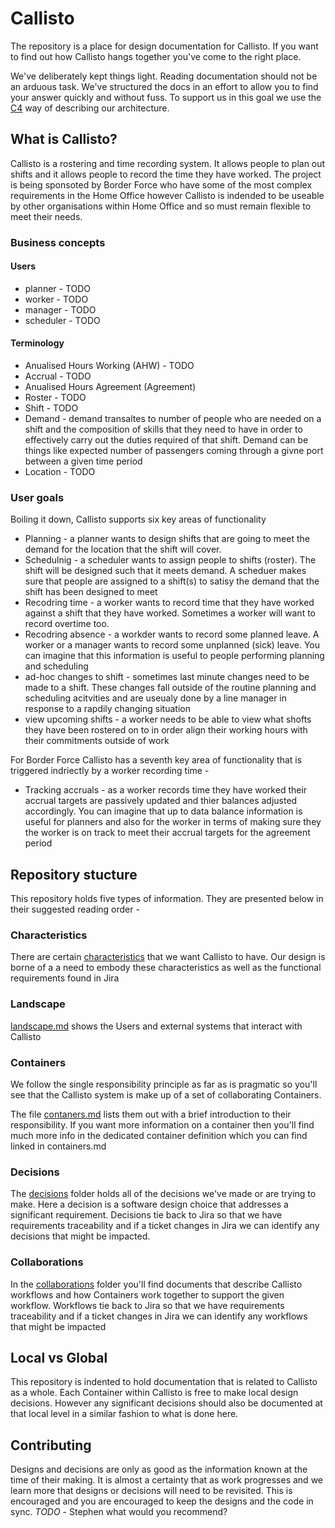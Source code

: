 # Callisto

The repository is a place for design documentation for Callisto. If you want to find out how Callisto hangs together you've come to the right place.

We've deliberately kept things light. Reading documentation should not be an arduous task. We've structured the docs in an effort to allow you to find your answer quickly and without fuss. To support us in this goal we use the [C4](https://c4model.com/) way of describing our architecture. 

## What is Callisto?

Callisto is a rostering and time recording system. It allows people to plan out shifts and it allows people to record the time they have worked. The project is being sponsoted by Border Force who have some of the most complex requirements in the Home Office however Callisto is indended to be useable by other organisations within Home Office and so must remain flexible to meet their needs.

### Business concepts

#### Users
* planner - TODO
* worker - TODO
* manager - TODO
* scheduler - TODO

#### Terminology
* Anualised Hours Working (AHW) - TODO
* Accrual - TODO
* Anualised Hours Agreement (Agreement)
* Roster - TODO
* Shift - TODO
* Demand - demand transaltes to number of people who are needed on a shift and the composition of skills that they need to have in order to effectively carry out the duties required of that shift. Demand can be things like expected number of passengers coming through a givne port between a given time period
* Location - TODO

### User goals
Boiling it down, Callisto supports six key areas of functionality 

* Planning - a planner wants to design shifts that are going to meet the demand for the location that the shift will cover. 
* Schedulnig - a scheduler wants to assign people to shifts (roster). The shift will be designed such that it meets demand. A scheduer makes sure that people are assigned to a shift(s) to satisy the demand that the shift has been designed to meet
* Recodring time - a worker wants to record time that they have worked against a shift that they have worked. Sometimes a worker will want to record overtime too.
* Recodring absence - a workder wants to record some planned leave. A worker or a manager wants to record some unplanned (sick) leave. You can imagine that this information is useful to people performing planning and scheduling
* ad-hoc changes to shift - sometimes last minute changes need to be made to a shift. These changes fall outside of the routine planning and scheduling acitvities and are useualy done by a line manager in response to a rapdily changing situation
* view upcoming shifts - a worker needs to be able to view what shofts they have been rostered on to in order align their working hours with their commitments outside of work

For Border Force Callisto has a seventh key area of functionality that is triggered indriectly by a worker recording time -

* Tracking accruals - as a worker records time they have worked their accrual targets are passively updated and thier balances adjusted accordingly. You can imagine that up to data balance information is useful for planners and also for the worker in terms of making sure they the worker is on track to meet their accrual targets for the agreement period


## Repository stucture

This repository holds five types of information. They are presented below in their suggested reading order - 

### Characteristics
There are certain [characteristics](characteristics.md) that we want Callisto to have. Our design is borne of a a need to embody these characteristics as well as the functional requirements found in Jira

### Landscape
[landscape.md](landscape.md) shows the Users and external systems that interact with Callisto

### Containers
We follow the single responsibility principle as far as is pragmatic so you'll see that the Callisto system is make up of a set of collaborating Containers. 

The file [contaners.md](containers.md) lists them out with a brief introduction to their responsibility. If you want more information on a container then you'll find much more info in the dedicated container definition which you can find linked in containers.md

### Decisions
The [decisions](decisions/) folder holds all of the decisions we've made or are trying to make. Here a decision is a software design choice that addresses a significant requirement. Decisions tie back to Jira so that we have requirements traceability and if a ticket changes in Jira we can identify any decisions that might be impacted.

### Collaborations
In the [collaborations](collaborations/) folder you'll find documents that describe Callisto workflows and how Containers work together to support the given workflow. Workflows tie back to Jira so that we have requirements traceability and if a ticket changes in Jira we can identify any workflows that might be impacted

## Local vs Global
This repository is indented to hold documentation that is related to Callisto as a whole. Each Container within Callisto is free to make local design decisions. However any significant decisions should also be documented at that local level in a similar fashion to what is done here.

## Contributing
Designs and decisions are only as good as the information known at the time of their making. It is almost a certainty that as work progresses and we learn more that designs or decisions will need to be revisited. This is encouraged and you are encouraged to keep the designs and the code in sync.
*TODO* - Stephen what would you recommend?